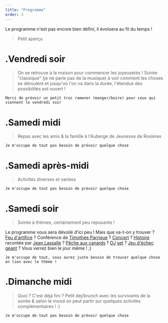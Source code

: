 ```yaml
---
title: "Programme"
order: 3
---
```

Le programme n'est pas encore bien défini, il évoluera au fil du temps !

> Petit aperçu 

# .Vendredi soir 

> On se retrouve à la maison pour commencer les joyeusetés ! Soirée "classique" (je ne parle pas de la musique) à voir comment les choses se déroulent et jusqu'où l'on va dans la durée, l'étendue des possibilités est ouvert !

`Merci de prévoir un petit truc ramener (manger/boire) pour ceux qui viennent le vendredi soir `


# .Samedi midi

> Repas avec les amis & la famille à l'Auberge de Jeunesse de Rosières

`Je m'occupe de tout pas besoin de prévoir quelque chose`

# .Samedi après-midi

> Activités diverses et variées

`Je m'occupe de tout pas besoin de prévoir quelque chose`

# .Samedi soir

> Soirée à thèmes, certainement peu reposante !

Le programme vous sera dévoilé d'ici peu ! Mais que va-t-on y trouver ? [Feu d'artifice](https://invidious.fdn.fr/watch?v=EuGmmxUhElE) ? Conférence de [Timothée Parrique](https://invidious.fdn.fr/watch?v=qzm8m24P4Sk) ? [Concert](https://invidious.fdn.fr/watch?v=oKgr7svN0Wo) ? [Histoire](https://invidious.fdn.fr/watch?v=QnmJEHjPuIU) racontée par [Jean Lassalle](https://invidious.fdn.fr/watch?v=8saxHCC4a7M) ? [Pêche aux canards](https://invidious.fdn.fr/watch?v=jx_iSLfYd1w) ? [DJ](https://soundcloud.com/fab_lyon/une_place_au_soleil) [set](https://invidious.fdn.fr/watch?v=tSC7AQ52LPs) ? [Jeu d'échec géant](https://invidious.fdn.fr/watch?v=yf-GXmhqfiE) ? Vous verrez bien le jour même ! ;)


`Je m'occupe de tout, vous aurez juste besoin de trouver quelque chose en lien avec le thème !`

# .Dimanche midi

> Quoi ? C'est déjà fini ? Petit dej/brunch avec les survivants de la soirée & selon le mood on peut partir sur quelques activités complémentaires ! :) 

`Je m'occupe de tout pas besoin de prévoir quelque chose` 